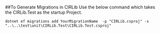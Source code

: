 ##To Generate Migrations in CIRLib
Use the below command which takes the CIRLib.Test as the startup Project.

```
dotnet ef migrations add YourMigrationName  -p "CIRLib.csproj" -s "..\..\test\unit\CIRLib.Test\CIRLib.Test.csproj"
```
